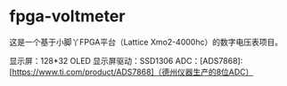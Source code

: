 # fpga-voltmeter
这是一个基于小脚丫FPGA平台（Lattice Xmo2-4000hc）的数字电压表项目。

显示屏：128*32 OLED
显示屏驱动：SSD1306
ADC：[ADS7868]:[https://www.ti.com/product/ADS7868]（德州仪器生产的8位ADC）
